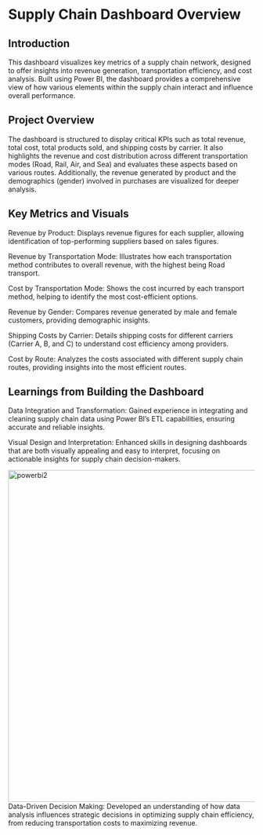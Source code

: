 # Supply Chain Dashboard Overview
## Introduction
This dashboard visualizes key metrics of a supply chain network, designed to offer insights into revenue generation, transportation efficiency, and cost analysis. Built using Power BI, the dashboard provides a comprehensive view of how various elements within the supply chain interact and influence overall performance.

## Project Overview
The dashboard is structured to display critical KPIs such as total revenue, total cost, total products sold, and shipping costs by carrier. It also highlights the revenue and cost distribution across different transportation modes (Road, Rail, Air, and Sea) and evaluates these aspects based on various routes. Additionally, the revenue generated by product and the demographics (gender) involved in purchases are visualized for deeper analysis.

## Key Metrics and Visuals
Revenue by Product: Displays revenue figures for each supplier, allowing identification of top-performing suppliers based on sales figures.

Revenue by Transportation Mode: Illustrates how each transportation method contributes to overall revenue, with the highest being Road transport.

Cost by Transportation Mode: Shows the cost incurred by each transport method, helping to identify the most cost-efficient options.

Revenue by Gender: Compares revenue generated by male and female customers, providing demographic insights.

Shipping Costs by Carrier: Details shipping costs for different carriers (Carrier A, B, and C) to understand cost efficiency among providers.

Cost by Route: Analyzes the costs associated with different supply chain routes, providing insights into the most efficient routes.

## Learnings from Building the Dashboard
Data Integration and Transformation: Gained experience in integrating and cleaning supply chain data using Power BI’s ETL capabilities, ensuring accurate and reliable insights.

Visual Design and Interpretation: Enhanced skills in designing dashboards that are both visually appealing and easy to interpret, focusing on actionable insights for supply chain decision-makers.

<img width="677" alt="powerbi2" src="https://github.com/user-attachments/assets/ea0f8352-12f9-4a5c-a958-8477f19b2a50">
Data-Driven Decision Making: Developed an understanding of how data analysis influences strategic decisions in optimizing supply chain efficiency, from reducing transportation costs to maximizing revenue.
